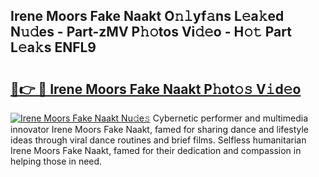 ## Irene Moors Fake Naakt O𝚗𝚕yf𝚊ns L𝚎a𝚔ed N𝚞𝚍es - Part-zMV P𝚑𝚘tos Vi𝚍𝚎o - H𝚘𝚝 Part L𝚎a𝚔s ENFL9

# <h2><a href="http://kf1wdt.oniu.top/?m=Irene+Moors+Fake+Naakt">🔗👉 🔴 Irene Moors Fake Naakt P𝚑ot𝚘𝚜 V𝚒d𝚎o</a></h2>

[![Irene Moors Fake Naakt Nu𝚍e𝚜](https://i.imgur.com/0qMVB7G.gif)](http://kf1wdt.oniu.top/?m=Irene+Moors+Fake+Naakt)
Cybernetic performer and multimedia innovator Irene Moors Fake Naakt, famed for sharing dance and lifestyle ideas through viral dance routines and brief films. Selfless humanitarian Irene Moors Fake Naakt, famed for their dedication and compassion in helping those in need.  
